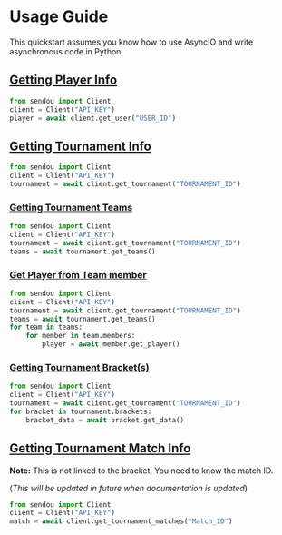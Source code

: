 # Usage Guide

This quickstart assumes you know how to use AsyncIO and write asynchronous code in Python.

## [Getting Player Info](../References/client.md#sendou.client.Client.get_tournament)

```python
from sendou import Client
client = Client("API_KEY")
player = await client.get_user("USER_ID")
```

## [Getting Tournament Info](../References/client.md#sendou.client.Client.get_tournament)

```python
from sendou import Client
client = Client("API_KEY")
tournament = await client.get_tournament("TOURNAMENT_ID")
```

### [Getting Tournament Teams](../References/models/tournament/tournament.md#sendou.models.tournament.tournament.Tournament.get_teams)

```python
from sendou import Client
client = Client("API_KEY")
tournament = await client.get_tournament("TOURNAMENT_ID")
teams = await tournament.get_teams()
```

### [Get Player from Team member](../References/models/tournament/team.md#sendou.models.tournament.team.TeamMember.get_user)

```python
from sendou import Client
client = Client("API_KEY")
tournament = await client.get_tournament("TOURNAMENT_ID")
teams = await tournament.get_teams()
for team in teams:
    for member in team.members:
        player = await member.get_player()
```

### [Getting Tournament Bracket(s)](../References/models/tournament/tournament.md#sendou.models.tournament.tournament.TournamentBracket.get_bracket_data)

```python
from sendou import Client
client = Client("API_KEY")
tournament = await client.get_tournament("TOURNAMENT_ID")
for bracket in tournament.brackets:
    bracket_data = await bracket.get_data()
```

## [Getting Tournament Match Info](../References/client.md#sendou.client.Client.get_tournament_matches)
**Note:** This is not linked to the bracket. You need to know the match ID.

(*This will be updated in future when documentation is updated*)

```python
from sendou import Client
client = Client("API_KEY")
match = await client.get_tournament_matches("Match_ID")
```